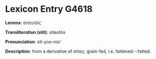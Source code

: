 # Lexicon Entry G4618

**Lemma**: σιτευτός

**Transliteration (xlit)**: siteutós

**Pronunciation**: sit-yoo-ros'

**Description**:
from a derivative of σῖτος; grain-fed, i.e. fattened:--fatted.

